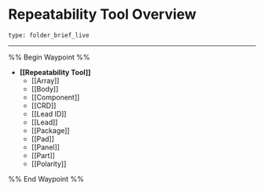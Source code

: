 # Repeatability Tool Overview
 
```ccard
type: folder_brief_live
```
 
---

%% Begin Waypoint %%
- **[[Repeatability Tool]]**
	- [[Array]]
	- [[Body]]
	- [[Component]]
	- [[CRD]]
	- [[Lead ID]]
	- [[Lead]]
	- [[Package]]
	- [[Pad]]
	- [[Panel]]
	- [[Part]]
	- [[Polarity]]

%% End Waypoint %%